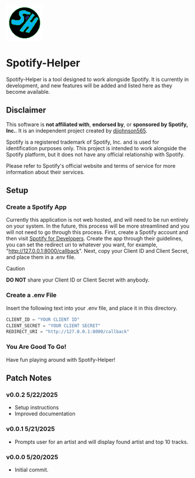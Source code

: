 ![alt text](./images/logo.png "Spotify-Helper") 

# Spotify-Helper

Spotify-Helper is a tool designed to work alongside Spotify. It is currently in development, and new features will be added and listed here as they become available.

## Disclaimer

This software is **not affiliated with**, **endorsed by**, or **sponsored by Spotify, Inc.**. It is an independent project created by [djjohnson565](https://github.com/djjohnson565).  

Spotify is a registered trademark of Spotify, Inc. and is used for identification purposes only. This project is intended to work alongside the Spotify platform, but it does not have any official relationship with Spotify.  

Please refer to Spotify's official website and terms of service for more information about their services.

## Setup

### Create a Spotify App
Currently this application is not web hosted, and will need to be run entirely on your system. In the future, this process will be more streamlined and you will not need to go through this process. First, create a Spotify account and then visit [Spotify for Developers](https://developer.spotify.com/). Create the app through their guidelines, you can set the redirect uri to whatever you want, for example, "http://127.0.0.1:8000/callback". Next, copy your Client ID and Client Secret, and place them in a .env file.
> [!CAUTION]
> **DO NOT** share your Client ID or Client Secret with anybody.

### Create a .env File
Insert the following text into your .env file, and place it in this directory.
```python
CLIENT_ID = "YOUR CLIENT ID"
CLIENT_SECRET = "YOUR CLIENT SECRET"
REDIRECT_URI = "http://127.0.0.1:8000/callback"
```

### You Are Good To Go!
Have fun playing around with Spotify-Helper!

## Patch Notes

### v0.0.2 5/22/2025

- Setup instructions
- Improved documentation

### v0.0.1 5/21/2025

- Prompts user for an artist and will display found artist and top 10 tracks.

### v0.0.0 5/20/2025

- Initial commit.